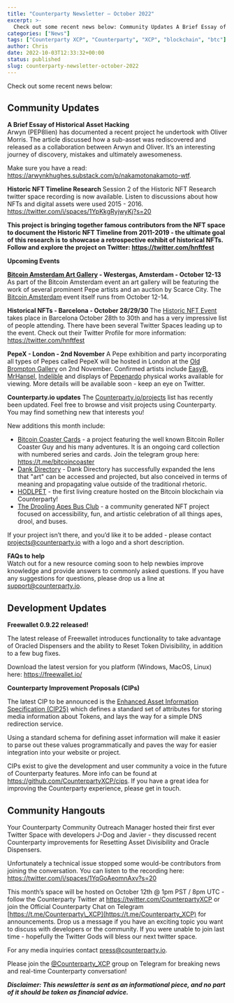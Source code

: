 ```yaml
---
title: "Counterparty Newsletter – October 2022"
excerpt: >-
  Check out some recent news below: Community Updates A Brief Essay of Historical Asset HackingArwyn (PEP8lien) has documented a recent project he undertook with Oliver Morris. The article discussed how a sub-asset was rediscovered and released as a collaboration between Arwyn and Oliver. It’s an interesting journey of discovery, mistakes and ultimately awesomeness. Make sure
categories: ["News"]
tags: ["Counterparty XCP", "Counterparty", "XCP", "blockchain", "btc"]
author: Chris
date: 2022-10-03T12:33:32+00:00
status: published
slug: counterparty-newsletter-october-2022
---
```


Check out some recent news below:

Community Updates
-----------------

**A Brief Essay of Historical Asset Hacking**  
Arwyn (PEP8lien) has documented a recent project he undertook with Oliver Morris. The article discussed how a sub-asset was rediscovered and released as a collaboration between Arwyn and Oliver. It’s an interesting journey of discovery, mistakes and ultimately awesomeness.

Make sure you have a read: <https://arwynkhughes.substack.com/p/nakamotonakamoto-wtf>.

****Historic NFT Timeline Research**** Session 2 of the Historic NFT Research twitter space recording is now available. Listen to discussions about how NFTs and digital assets were used 2015 - 2016. <https://twitter.com/i/spaces/1YpKkgRyjwyKj?s=20>

****This project is bringing together famous contributors from the NFT space to document the Historic NFT Timeline from 2011-2019 - the ultimate goal of this research is to showcase a retrospective exhibit of historical NFTs. Follow and explore the project on Twitter: <https://twitter.com/hnftfest>****

**Upcoming Events**

**[Bitcoin Amsterdam Art Gallery](https://b.tc/conference/amsterdam/art-gallery) - Westergas, Amsterdam - October 12-13** As part of the Bitcoin Amsterdam event an art gallery will be featuring the work of several prominent Pepe artists and an auction by Scarce City. The [Bitcoin Amsterdam](https://b.tc/conference/amsterdam/) event itself runs from October 12-14.

**Historical NFTs - Barcelona - October 28/29/30** The [Historic NFT Event](https://hnft.community/) takes place in Barcelona October 28th to 30th and has a very impressive list of people attending. There have been several Twitter Spaces leading up to the event. Check out their Twitter Profile for more information: <https://twitter.com/hnftfest>

**PepeX - London - 2nd November** A Pepe exhibition and party incorporating all types of Pepes called PepeX will be hosted in London at the [Old Brompton Gallery](https://www.oldbromptongallery.com/) on 2nd November. Confirmed artists include [EasyB](https://twitter.com/Easy_to_the_b), [MrHansel](https://twitter.com/bettidlomas), [Indelible](https://twitter.com/SuperRareRares) and displays of [Pepenardo](https://twitter.com/PepenardoStudio) physical works available for viewing. More details will be available soon - keep an eye on Twitter.

**Counterparty.io updates** The [Counterparty.io/projects](http://counterparty.local/projects) list has recently been updated. Feel free to browse and visit projects using Counterparty. You may find something new that interests you!

New additions this month include:

- [Bitcoin Coaster Cards](https://coaster.art/) - a project featuring the well known Bitcoin Roller Coaster Guy and his many adventures. It is an ongoing card collection with numbered series and cards. Join the telegram group here: <https://t.me/bitcoincoaster>
- [Dank Directory](https://www.dankdirectory.io/) - Dank Directory has successfully expanded the lens that "art" can be accessed and projected, but also conceived in terms of meaning and propagating value outside of the traditional rhetoric.
- [HODLPET](https://hodlpet.io/) - the first living creature hosted on the Bitcoin blockchain via Counterparty!
- [The Drooling Apes Bus Club](https://droolingapebus.club/) - a community generated NFT project focused on accessibility, fun, and artistic celebration of all things apes, drool, and buses.

If your project isn’t there, and you’d like it to be added - please contact <projects@counterparty.io> with a logo and a short description.

**FAQs to help**   
Watch out for a new resource coming soon to help newbies improve knowledge and provide answers to commonly asked questions. If you have any suggestions for questions, please drop us a line at <support@counterparty.io>.

Development Updates
-------------------

**Freewallet 0.9.22 released!**

The latest release of Freewallet introduces functionality to take advantage of Oracled Dispensers and the ability to Reset Token Divisibility, in addition to a few bug fixes.

Download the latest version for you platform (Windows, MacOS, Linux) here: <https://freewallet.io/>

**Counterparty Improvement Proposals (CIPs)**

The latest CIP to be announced is the [Enhanced Asset Information Specification (CIP25)](https://github.com/CounterpartyXCP/cips/blob/master/cip-0025.md) which defines a standard set of attributes for storing media information about Tokens, and lays the way for a simple DNS redirection service.

Using a standard schema for defining asset information will make it easier to parse out these values programmatically and paves the way for easier integration into your website or project.

CIPs exist to give the development and user community a voice in the future of Counterparty features. More info can be found at <https://github.com/CounterpartyXCP/cips>. If you have a great idea for improving the Counterparty experience, please get in touch.

Community Hangouts
------------------

Your Counterparty Community Outreach Manager hosted their first ever Twitter Space with developers J-Dog and Javier - they discussed recent Counterparty improvements for Resetting Asset Divisibility and Oracle Dispensers.

Unfortunately a technical issue stopped some would-be contributors from joining the conversation. You can listen to the recording here: <https://twitter.com/i/spaces/1YqGoAeomnAxv?s=20>

This month’s space will be hosted on October 12th @ 1pm PST / 8pm UTC - follow the Counterparty Twitter at <https://twitter.com/CounterpartyXCP> or join the Official Counterparty Chat on Telegram [https://t.me/Counterparty\_XCP](https://t.me/Counterparty_XCP) for announcements. Drop us a message if you have an exciting topic you want to discuss with developers or the community. If you were unable to join last time - hopefully the Twitter Gods will bless our next twitter space.

  
For any media inquiries contact <press@counterparty.io>.

Please join the [@Counterparty\_XCP](https://t.me/Counterparty_XCP) group on Telegram for breaking news and real-time Counterparty conversation!

  
***Disclaimer: This newsletter is sent as an informational piece, and no part of it should be taken as financial advice.***